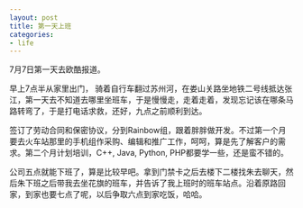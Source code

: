 ```yaml
---
layout: post
title: 第一天上班
categories:
- life
---
```

7月7日第一天去欧酷报道。

早上7点半从家里出门， 骑着自行车翻过苏州河，在娄山关路坐地铁二号线抵达张江，第一天去不知道去哪里坐班车，于是慢慢走，走着走着，发现忘记该在哪条马路转弯了，于是打电话求救，还好，九点之前顺利到达。

签订了劳动合同和保密协议，分到Rainbow组，跟着胖胖做开发。不过第一个月要去火车站那里的手机组作采购、编辑和推广工作，呵呵，算是先了解客户的需求。第二个月计划培训，C++, Java, Python, PHP都要学一些，还是蛮不错的。

公司五点就能下班了，算是比较早吧。拿到门禁卡之后去楼下二楼找朱去聊天，然后朱下班之后带我去坐花旗的班车，并告诉了我上班时的班车站点。沿着原路回家，到家也要七点了呢，以后争取六点到家吃饭，哈哈。

